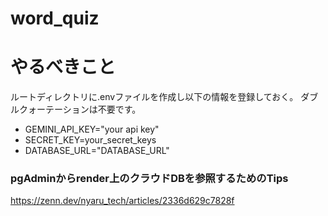 # word_quiz

# やるべきこと

ルートディレクトリに.envファイルを作成し以下の情報を登録しておく。
ダブルクォーテーションは不要です。
- GEMINI_API_KEY="your api key"
- SECRET_KEY=your_secret_keys
- DATABASE_URL="DATABASE_URL"

### pgAdminからrender上のクラウドDBを参照するためのTips
https://zenn.dev/nyaru_tech/articles/2336d629c7828f